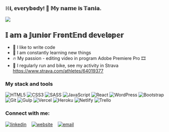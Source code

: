 ### ℍ𝕚, 𝕖𝕧𝕖𝕣𝕪𝕓𝕠𝕕𝕪! 👋 𝕄𝕪 𝕟𝕒𝕞𝕖 𝕚𝕤 𝕋𝕒𝕟𝕚𝕒.

![](https://komarev.com/ghpvc/?username=TatjanaBezkorovaina)

## 𝕀 𝕒𝕞 𝕒 𝕁𝕦𝕟𝕚𝕠𝕣 𝔽𝕣𝕠𝕟𝕥𝔼𝕟𝕕 𝕕𝕖𝕧𝕖𝕝𝕠𝕡𝕖𝕣

- :muscle: I like to write code
- :book: I am constantly learning new things
- :fire: My passion - editing video in program Adobe Premiere Pro :film_strip:
- :mountain_bicyclist: I regularly run and bike, see my activity in Strava https://www.strava.com/athletes/64019377
<!-- - :email: You can contact me bezkorovainatetianav@gmail.com -->

### My stack and tools

![HTML5](https://img.shields.io/badge/html5-%23E34F26.svg?style=for-the-badge&logo=html5&logoColor=white)
![CSS3](https://img.shields.io/badge/css3-%231572B6.svg?style=for-the-badge&logo=css3&logoColor=white)
![SASS](https://img.shields.io/badge/SASS-hotpink.svg?style=for-the-badge&logo=SASS&logoColor=white)
![JavaScript](https://img.shields.io/badge/javascript-%23323330.svg?style=for-the-badge&logo=javascript&logoColor=%23F7DF1E)
![React](https://img.shields.io/badge/react-%2320232a.svg?style=for-the-badge&logo=react&logoColor=%2361DAFB)
![WordPress](https://img.shields.io/badge/WordPress-%23117AC9.svg?style=for-the-badge&logo=WordPress&logoColor=white)
![Bootstrap](https://img.shields.io/badge/bootstrap-%23563D7C.svg?style=for-the-badge&logo=bootstrap&logoColor=white)
![Git](https://img.shields.io/badge/git-%23F05033.svg?style=for-the-badge&logo=git&logoColor=white)
![Gulp](https://img.shields.io/badge/GULP-%23CF4647.svg?style=for-the-badge&logo=gulp&logoColor=white)
![Vercel](https://img.shields.io/badge/vercel-%23000000.svg?style=for-the-badge&logo=vercel&logoColor=white)
![Heroku](https://img.shields.io/badge/heroku-%23430098.svg?style=for-the-badge&logo=heroku&logoColor=white)
![Netlify](https://img.shields.io/badge/netlify-%23000000.svg?style=for-the-badge&logo=netlify&logoColor=#00C7B7)
![Trello](https://img.shields.io/badge/Trello-%23026AA7.svg?style=for-the-badge&logo=Trello&logoColor=white)

### Connect with me:

[![linkedin](https://user-images.githubusercontent.com/25087769/87172072-530a5080-c2dc-11ea-8e2c-8ee4dbf3394b.png)](https://www.linkedin.com/in/tetiana-btv/) &nbsp;&nbsp;
[![website](https://user-images.githubusercontent.com/25087769/87173861-0aa06200-c2df-11ea-9614-da65c9c73692.png)](https://portfolio-site-bezkorovaina-t.herokuapp.com/) &nbsp;&nbsp;
[![email](https://user-images.githubusercontent.com/25087769/87174308-a4680f00-c2df-11ea-90b0-5fa1fa76d2f1.png)](mailto:bezkorovainatetianav@gmail.com)

